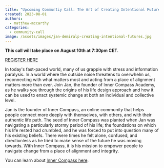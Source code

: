 ```yaml
---
title: "Upcoming Communtiy Call: The Art of Creating Intentional Futures with Jan Demiralp"
created: 2023-08-01
authors: 
  - matthew-mccarthy
categories: 
  - community-call
image: /assets/images/jan-demiralp-creating-intentional-futures.jpg
---
```


**This call will take place on August 10th at 7:30pm CET.**

[REGISTER HERE](https://us02web.zoom.us/meeting/register/tZApfu-urTsrEtW1RAky-Vflasr1c2G3skDh#/registration)

In today's fast-paced world, many of us grapple with stress and information paralysis. In a world where the outside noise threatens to overwhelm us, reconnecting with what matters most and acting from a place of alignment matters more than ever. Join Jan, the founder of Inner Compass Academy, as he walks you through the origins of his life design approach and how it can be used to enact systemic change at both an individual and collective level.

Jan is the founder of Inner Compass, an online community that helps people connect more deeply with themselves, with others, and with their authentic life path. The seed of Inner Compass was planted when Jan was navigating a particularly stormy period of his life; the foundations on which his life rested had crumbled, and he was forced to put into question many of his existing beliefs. There were times he felt alone, confused, and directionless as he tried to make sense of the future he was moving towards. With Inner Compass, it is his mission to empower people to navigate change from a place of alignment and integrity. 


You can learn about [Inner Compass here](https://www.theinnercompass.org/).
